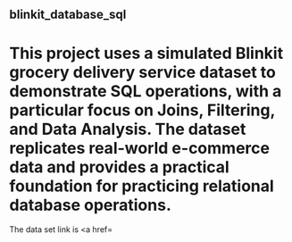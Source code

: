 ## blinkit_database_sql
# This project uses a simulated Blinkit grocery delivery service dataset to demonstrate SQL operations, with a particular focus on Joins, Filtering, and Data Analysis. The dataset replicates real-world e-commerce data and provides a practical foundation for practicing relational database operations.
The data set  link is <a href=
